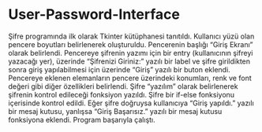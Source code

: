 # User-Password-Interface

Şifre programında ilk olarak Tkinter kütüphanesi tanıtıldı. Kullanıcı yüzü olan pencere boyutları
belirlenerek oluşturuldu. Pencerenin başlığı “Giriş Ekranı” olarak belirlendi. Pencereye şifrenin yazımı
için bir entry (kullanıcının şifreyi yazacağı yer), üzerinde “Şifrenizi Giriniz:” yazılı bir label ve şifre 
girildikten sonra giriş yapılabilmesi için üzerinde “Giriş” yazılı bir buton eklendi. Pencereye eklenen 
elemanların pencere üzerindeki konumları, renk ve font değeri gibi diğer özellikleri belirlendi. Şifre 
“yazılım” olarak belirlenerek şifrenin kontrol edileceği fonksiyon yazıldı. Şifre bir if-else fonksiyonu 
içerisinde kontrol edildi. Eğer şifre doğruysa kullanıcıya “Giriş yapıldı.” yazılı bir mesaj kutusu, 
yanlışsa “Giriş Başarısız.” yazılı bir mesaj kutusu fonksiyona eklendi. Program başarıyla çalıştı.
